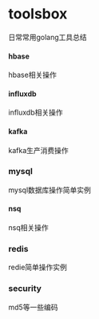 # toolsbox

日常常用golang工具总结

#### hbase
hbase相关操作

#### influxdb
influxdb相关操作

#### kafka 
kafka生产消费操作 

### mysql
mysql数据库操作简单实例

#### nsq 
nsq相关操作

### redis
redie简单操作实例

### security
md5等一些编码

